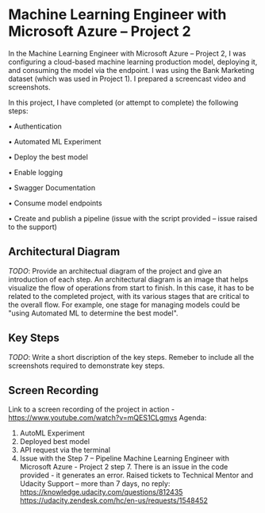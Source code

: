 
# Machine Learning Engineer with Microsoft Azure – Project 2

In the Machine Learning Engineer with Microsoft Azure – Project 2, I was configuring a cloud-based machine learning production model, deploying it, and consuming the model via the endpoint.
I was using the Bank Marketing dataset (which was used in Project 1). I prepared a screencast video and screenshots.

In this project, I have completed (or attempt to complete) the following steps:

•	Authentication

•	Automated ML Experiment

•	Deploy the best model

•	Enable logging

•	Swagger Documentation

•	Consume model endpoints

•	Create and publish a pipeline (issue with the script provided – issue raised to the support)


## Architectural Diagram
*TODO*: Provide an architectual diagram of the project and give an introduction of each step. An architectural diagram is an image that helps visualize the flow of operations from start to finish. In this case, it has to be related to the completed project, with its various stages that are critical to the overall flow. For example, one stage for managing models could be "using Automated ML to determine the best model". 


## Key Steps
*TODO*: Write a short discription of the key steps. Remeber to include all the screenshots required to demonstrate key steps. 



## Screen Recording
Link to a screen recording of the project in action - https://www.youtube.com/watch?v=mQES1CLgmys
Agenda:
1. AutoML Experiment
2. Deployed best model
3. API request via the terminal
4. Issue with the Step 7 – Pipeline 
Machine Learning Engineer with Microsoft Azure - Project 2 step 7. There is an issue in the code provided - it generates an error.
Raised tickets to Technical Mentor and Udacity Support – more than 7 days, no reply:
https://knowledge.udacity.com/questions/812435
https://udacity.zendesk.com/hc/en-us/requests/1548452


